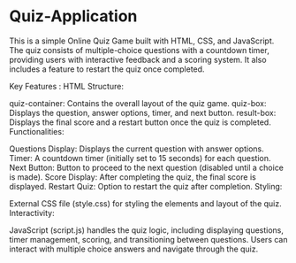 ﻿# Quiz-Application

This is a simple Online Quiz Game built with HTML, CSS, and JavaScript. The quiz consists of multiple-choice questions with a countdown timer, providing users with interactive feedback and a scoring system. It also includes a feature to restart the quiz once completed.

Key Features :
HTML Structure:

quiz-container: Contains the overall layout of the quiz game.
quiz-box: Displays the question, answer options, timer, and next button.
result-box: Displays the final score and a restart button once the quiz is completed.
Functionalities:

Questions Display: Displays the current question with answer options.
Timer: A countdown timer (initially set to 15 seconds) for each question.
Next Button: Button to proceed to the next question (disabled until a choice is made).
Score Display: After completing the quiz, the final score is displayed.
Restart Quiz: Option to restart the quiz after completion.
Styling:

External CSS file (style.css) for styling the elements and layout of the quiz.
Interactivity:

JavaScript (script.js) handles the quiz logic, including displaying questions, timer management, scoring, and transitioning between questions.
Users can interact with multiple choice answers and navigate through the quiz.
